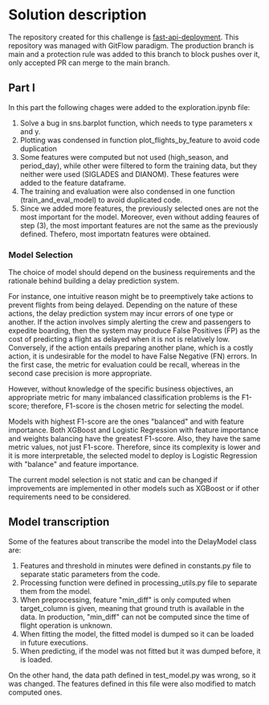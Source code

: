# Solution description

The repository created for this challenge is [fast-api-deployment](https://github.com/DanielMontecino/fast-api-deployment).
This repository was managed with GitFlow paradigm. The production branch is main and a protection rule was added to this branch to block pushes over it, only accepted PR can merge to the main branch.

## Part I

In this part the following chages were added to the exploration.ipynb file:

1. Solve a bug in sns.barplot function, which needs to type parameters x and y.
2. Plotting was condensed in function plot_flights_by_feature to avoid code duplication
3. Some features were computed but not used (high_season, and period_day), while other were filtered to form the training data, but they neither were used (SIGLADES and DIANOM). These features were added to the feature dataframe.
4. The training and evaluation were also condensed in one function (train_and_eval_model) to avoid duplicated code.
5. Since we added more features, the previously selected ones are not the most important for the model. Moreover, even without adding feaures of step (3), the most important features are not the same as the previously defined. Thefero, most importatn features were obtained.

### Model Selection

The choice of model should depend on the business requirements and the rationale behind building a delay prediction system.

For instance, one intuitive reason might be to preemptively take actions to prevent flights from being delayed. Depending on the nature of these actions, the delay prediction system may incur errors of one type or another. If the action involves simply alerting the crew and passengers to expedite boarding, then the system may produce False Positives (FP) as the cost of predicting a flight as delayed when it is not is relatively low. Conversely, if the action entails preparing another plane, which is a costly action, it is undesirable for the model to have False Negative (FN) errors. In the first case, the metric for evaluation could be recall, whereas in the second case precision is more appropriate.

However, without knowledge of the specific business objectives, an appropriate metric for many imbalanced classification problems is the F1-score; therefore, F1-score is the chosen metric for selecting the model.

Models with highest F1-score are the ones "balanced" and with feature importance.
Both XGBoost and Logistic Regression with feature importance and weights balancing have the greatest F1-score. Also, they have the same metric values, not just F1-score. Therefore, since its complexity is lower and it is more interpretable, the selected model to deploy is Logistic Regression with "balance" and feature importance.

The current model selection is not static and can be changed if improvements are implemented in other models such as XGBoost or if other requirements need to be considered.

## Model transcription

Some of the features about transcribe the model into the DelayModel class are:

1.  Features and threshold in minutes were defined in constants.py file to separate static parameters from the code.
2.  Processing function were defined in processing_utils.py file to separate them from the model.
3.  When preprocessing, feature "min_diff" is only computed when target_column is given, meaning that ground truth is available in the data. In production, "min_diff" can not be computed since the time of flight operation is unknown.
4.  When fitting the model, the fitted model is dumped so it can be loaded in future executions.
5.  When predicting, if the model was not fitted but it was dumped before, it is loaded.

On the other hand, the data path defined in test_model.py was wrong, so it was changed. The features defined in this file were also modified to match computed ones.
